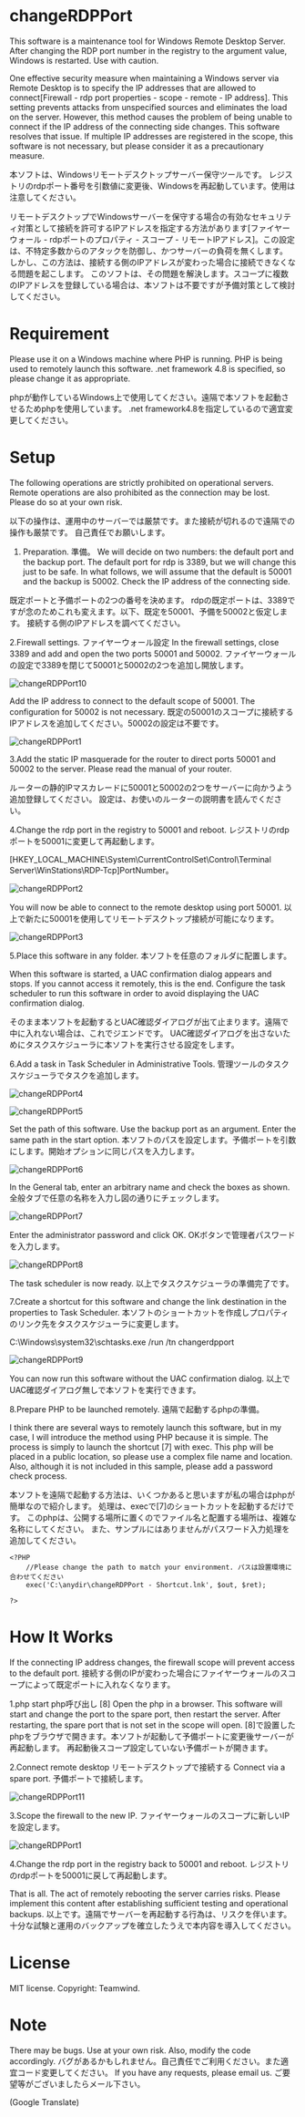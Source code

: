 # changeRDPPort

This software is a maintenance tool for Windows Remote Desktop Server.
After changing the RDP port number in the registry to the argument value, Windows is restarted. Use with caution.

One effective security measure when maintaining a Windows server via Remote Desktop is to specify the IP addresses that are allowed to connect[Firewall - rdp port properties - scope - remote - IP address]. This setting prevents attacks from unspecified sources and eliminates the load on the server.
However, this method causes the problem of being unable to connect if the IP address of the connecting side changes.
This software resolves that issue. If multiple IP addresses are registered in the scope, this software is not necessary, but please consider it as a precautionary measure.

本ソフトは、Windowsリモートデスクトップサーバー保守ツールです。
レジストリのrdpポート番号を引数値に変更後、Windowsを再起動しています。使用は注意してください。

リモートデスクトップでWindowsサーバーを保守する場合の有効なセキュリティ対策として接続を許可するIPアドレスを指定する方法があります[ファイヤーウォール - rdpポートのプロパティ - スコープ - リモートIPアドレス]。この設定は、不特定多数からのアタックを防御し、かつサーバーの負荷を無くします。
しかし、この方法は、接続する側のIPアドレスが変わった場合に接続できなくなる問題を起こします。
このソフトは、その問題を解決します。スコープに複数のIPアドレスを登録している場合は、本ソフトは不要ですが予備対策として検討してください。


# Requirement

Please use it on a Windows machine where PHP is running. PHP is being used to remotely launch this software.
.net framework 4.8 is specified, so please change it as appropriate.

phpが動作しているWindows上で使用してください。遠隔で本ソフトを起動させるためphpを使用しています。
.net framework4.8を指定しているので適宜変更してください。  

# Setup

The following operations are strictly prohibited on operational servers. Remote operations are also prohibited as the connection may be lost.
Please do so at your own risk.

以下の操作は、運用中のサーバーでは厳禁です。また接続が切れるので遠隔での操作も厳禁です。
自己責任でお願いします。

1. Preparation. 準備。
We will decide on two numbers: the default port and the backup port.
The default port for rdp is 3389, but we will change this just to be safe. In what follows, we will assume that the default is 50001 and the backup is 50002.
Check the IP address of the connecting side.

既定ポートと予備ポートの2つの番号を決めます。
rdpの既定ポートは、3389ですが念のためこれも変えます。以下、既定を50001、予備を50002と仮定します。
接続する側のIPアドレスを調べてください。

2.Firewall settings. ファイヤーウォール設定
In the firewall settings, close 3389 and add and open the two ports 50001 and 50002.
ファイヤーウォールの設定で3389を閉じて50001と50002の2つを追加し開放します。

![changeRDPPort10](http://teamwind.serveblog.net/github/changeRDPPort/changeRDPPort10.jpg)

Add the IP address to connect to the default scope of 50001. The configuration for 50002 is not necessary.
既定の50001のスコープに接続するIPアドレスを追加してください。50002の設定は不要です。

![changeRDPPort1](http://teamwind.serveblog.net/github/changeRDPPort/changeRDPPort1.jpg)

3.Add the static IP masquerade for the router to direct ports 50001 and 50002 to the server.
Please read the manual of your router.

ルーターの静的IPマスカレードに50001と50002の2つをサーバーに向かうよう追加登録してください。
設定は、お使いのルーターの説明書を読んでください。

4.Change the rdp port in the registry to 50001 and reboot.
レジストリのrdpポートを50001に変更して再起動します。

[HKEY_LOCAL_MACHINE\System\CurrentControlSet\Control\Terminal Server\WinStations\RDP-Tcp]PortNumber。

![changeRDPPort2](http://teamwind.serveblog.net/github/changeRDPPort/changeRDPPort2.jpg)

You will now be able to connect to the remote desktop using port 50001.
以上で新たに50001を使用してリモートデスクトップ接続が可能になります。

![changeRDPPort3](http://teamwind.serveblog.net/github/changeRDPPort/changeRDPPort3.jpg)

5.Place this software in any folder. 本ソフトを任意のフォルダに配置します。

When this software is started, a UAC confirmation dialog appears and stops. If you cannot access it remotely, this is the end.
Configure the task scheduler to run this software in order to avoid displaying the UAC confirmation dialog.

そのまま本ソフトを起動するとUAC確認ダイアログが出て止まります。遠隔で中に入れない場合は、これでジエンドです。
UAC確認ダイアログを出さないためにタスクスケジューラに本ソフトを実行させる設定をします。

6.Add a task in Task Scheduler in Administrative Tools.
管理ツールのタスクスケジューラでタスクを追加します。

![changeRDPPort4](http://teamwind.serveblog.net/github/changeRDPPort/changeRDPPort4.jpg)


![changeRDPPort5](http://teamwind.serveblog.net/github/changeRDPPort/changeRDPPort5.jpg)

Set the path of this software. Use the backup port as an argument. Enter the same path in the start option.
本ソフトのパスを設定します。予備ポートを引数にします。開始オプションに同じパスを入力します。

![changeRDPPort6](http://teamwind.serveblog.net/github/changeRDPPort/changeRDPPort6.jpg)

In the General tab, enter an arbitrary name and check the boxes as shown.
全般タブで任意の名称を入力し図の通りにチェックします。

![changeRDPPort7](http://teamwind.serveblog.net/github/changeRDPPort/changeRDPPort7.jpg)

Enter the administrator password and click OK.
OKボタンで管理者パスワードを入力します。

![changeRDPPort8](http://teamwind.serveblog.net/github/changeRDPPort/changeRDPPort8.jpg)

The task scheduler is now ready.
以上でタスクスケジューラの準備完了です。

7.Create a shortcut for this software and change the link destination in the properties to Task Scheduler.
本ソフトのショートカットを作成しプロパティのリンク先をタスクスケジューラに変更します。

C:\Windows\system32\schtasks.exe /run /tn changerdpport

![changeRDPPort9](http://teamwind.serveblog.net/github/changeRDPPort/changeRDPPort9.jpg)

You can now run this software without the UAC confirmation dialog.
以上でUAC確認ダイアログ無しで本ソフトを実行できます。

8.Prepare PHP to be launched remotely. 遠隔で起動するphpの準備。

I think there are several ways to remotely launch this software, but in my case, I will introduce the method using PHP because it is simple.
The process is simply to launch the shortcut [7] with exec.
This php will be placed in a public location, so please use a complex file name and location.
Also, although it is not included in this sample, please add a password check process.

本ソフトを遠隔で起動する方法は、いくつかあると思いますが私の場合はphpが簡単なので紹介します。
処理は、execで[7]のショートカットを起動するだけです。
このphpは、公開する場所に置くのでファイル名と配置する場所は、複雑な名称にしてください。
また、サンプルにはありませんがパスワード入力処理を追加してください。

	<?PHP
		//Please change the path to match your environment. パスは設置環境に合わせてください
		exec('C:\anydir\changeRDPPort - Shortcut.lnk', $out, $ret);

	?>

# How It Works

If the connecting IP address changes, the firewall scope will prevent access to the default port.
接続する側のIPが変わった場合にファイヤーウォールのスコープによって既定ポートに入れなくなります。

1.php start php呼び出し
[8] Open the php in a browser. This software will start and change the port to the spare port, then restart the server.
After restarting, the spare port that is not set in the scope will open.
[8]で設置したphpをブラウザで開きます。本ソフトが起動して予備ポートに変更後サーバーが再起動します。
再起動後スコープ設定していない予備ポートが開きます。

2.Connect remote desktop リモートデスクトップで接続する
Connect via a spare port.
予備ポートで接続します。

![changeRDPPort11](http://teamwind.serveblog.net/github/changeRDPPort/changeRDPPort11.jpg)

3.Scope the firewall to the new IP.
ファイヤーウォールのスコープに新しいIPを設定します。

![changeRDPPort1](http://teamwind.serveblog.net/github/changeRDPPort/changeRDPPort1.jpg)

4.Change the rdp port in the registry back to 50001 and reboot.
レジストリのrdpポートを50001に戻して再起動します。


That is all. The act of remotely rebooting the server carries risks. Please implement this content after establishing sufficient testing and operational backups.
以上です。遠隔でサーバーを再起動する行為は、リスクを伴います。十分な試験と運用のバックアップを確立したうえで本内容を導入してください。

# License

MIT license. Copyright: Teamwind.

# Note

There may be bugs. Use at your own risk. Also, modify the code accordingly.
バグがあるかもしれません。自己責任でご利用ください。また適宜コード変更してください。
If you have any requests, please email us. 
ご要望等がございましたらメール下さい。


(Google Translate)

